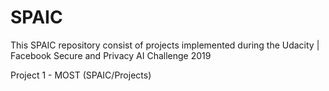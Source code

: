 # SPAIC
This SPAIC repository consist of projects implemented during the Udacity | Facebook Secure and Privacy AI Challenge 2019  

Project 1 - MOST (SPAIC/Projects)
